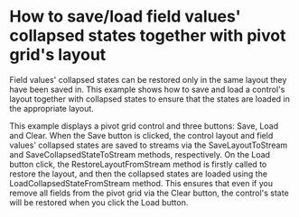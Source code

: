 # How to save/load field values' collapsed states together with pivot grid's layout


<p>Field values' collapsed states can be restored only in the same layout they have been saved in. This example shows how to save and load a control's layout together with collapsed states to ensure that the states are loaded in the appropriate layout.</p><p>This example displays a pivot grid control and three buttons: Save, Load and Clear. When the Save button is clicked, the control layout and field values' collapsed states are saved to streams via the SaveLayoutToStream and SaveCollapsedStateToStream methods, respectively. On the Load button click, the RestoreLayoutFromStream method is firstly called to restore the layout, and then the collapsed states are loaded using the LoadCollapsedStateFromStream method. This ensures that even if you remove all fields from the pivot grid via the Clear button, the control's state will be restored when you click the Load button.</p>

<br/>


